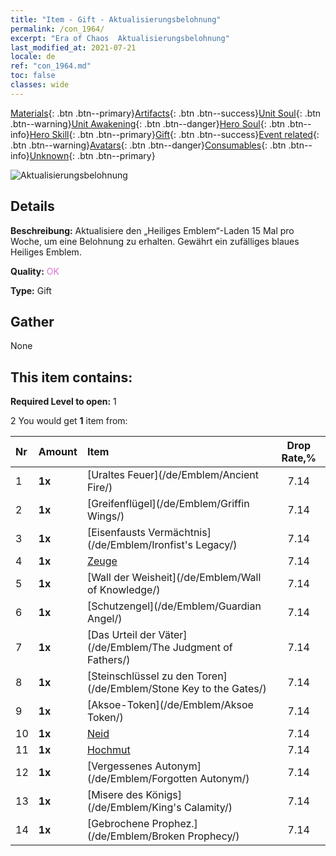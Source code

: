 ```yaml
---
title: "Item - Gift - Aktualisierungsbelohnung"
permalink: /con_1964/
excerpt: "Era of Chaos  Aktualisierungsbelohnung"
last_modified_at: 2021-07-21
locale: de
ref: "con_1964.md"
toc: false
classes: wide
---
```

 [Materials](/ItemsDE/){: .btn .btn--primary}[Artifacts](/ItemsDE/Artifacts/){: .btn .btn--success}[Unit Soul](/ItemsDE/UnitSoul/){: .btn .btn--warning}[Unit Awakening](/ItemsDE/UnitAwakening/){: .btn .btn--danger}[Hero Soul](/ItemsDE/HeroSoul/){: .btn .btn--info}[Hero Skill](/ItemsDE/HeroSkill/){: .btn .btn--primary}[Gift](/ItemsDE/Gift/){: .btn .btn--success}[Event related](/ItemsDE/Events/){: .btn .btn--warning}[Avatars](/ItemsDE/Avatars/){: .btn .btn--danger}[Consumables](/ItemsDE/Consumables/){: .btn .btn--info}[Unknown](/ItemsDE/Unknown/){: .btn .btn--primary}

 ![Aktualisierungsbelohnung](/images/t/shenghui_4.png)

## Details
 **Beschreibung:** Aktualisiere den „Heiliges Emblem“-Laden 15 Mal pro Woche, um eine Belohnung zu erhalten. Gewährt ein zufälliges blaues Heiliges Emblem.

 **Quality:** <span style="color: #DA70D6">OK</span>

 **Type:** Gift

## Gather

  None

## This item contains:

 **Required Level to open:** 1

 2 You would get **1** item  from:

  | Nr | Amount |     Item    | Drop Rate,% |
  |:---|:-------|:------------|:---------:|
  | 1 |  **1x** | [Uraltes Feuer](/de/Emblem/Ancient Fire/) | 7.14 | 
  | 2 |  **1x** | [Greifenflügel](/de/Emblem/Griffin Wings/) | 7.14 | 
  | 3 |  **1x** | [Eisenfausts Vermächtnis](/de/Emblem/Ironfist's Legacy/) | 7.14 | 
  | 4 |  **1x** | [Zeuge](/de/Emblem/Witness/) | 7.14 | 
  | 5 |  **1x** | [Wall der Weisheit](/de/Emblem/Wall of Knowledge/) | 7.14 | 
  | 6 |  **1x** | [Schutzengel](/de/Emblem/Guardian Angel/) | 7.14 | 
  | 7 |  **1x** | [Das Urteil der Väter](/de/Emblem/The Judgment of Fathers/) | 7.14 | 
  | 8 |  **1x** | [Steinschlüssel zu den Toren](/de/Emblem/Stone Key to the Gates/) | 7.14 | 
  | 9 |  **1x** | [Aksoe-Token](/de/Emblem/Aksoe Token/) | 7.14 | 
  | 10 |  **1x** | [Neid](/de/Emblem/Jealousy/) | 7.14 | 
  | 11 |  **1x** | [Hochmut](/de/Emblem/Arrogance/) | 7.14 | 
  | 12 |  **1x** | [Vergessenes Autonym](/de/Emblem/Forgotten Autonym/) | 7.14 | 
  | 13 |  **1x** | [Misere des Königs](/de/Emblem/King's Calamity/) | 7.14 | 
  | 14 |  **1x** | [Gebrochene Prophez.](/de/Emblem/Broken Prophecy/) | 7.14 | 
